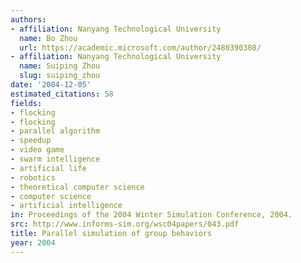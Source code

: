 ```yaml
---
authors:
- affiliation: Nanyang Technological University
  name: Bo Zhou
  url: https://academic.microsoft.com/author/2480390308/
- affiliation: Nanyang Technological University
  name: Suiping Zhou
  slug: suiping_zhou
date: '2004-12-05'
estimated_citations: 58
fields:
- flocking
- flocking
- parallel algorithm
- speedup
- video game
- swarm intelligence
- artificial life
- robotics
- theoretical computer science
- computer science
- artificial intelligence
in: Proceedings of the 2004 Winter Simulation Conference, 2004.
src: http://www.informs-sim.org/wsc04papers/043.pdf
title: Parallel simulation of group behaviors
year: 2004
---
```

